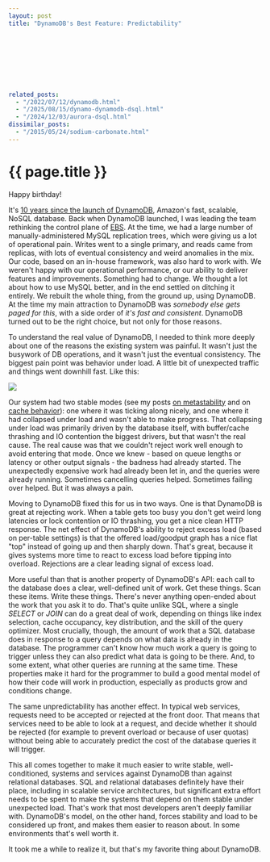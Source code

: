 ```yaml
---
layout: post
title: "DynamoDB's Best Feature: Predictability"









related_posts:
  - "/2022/07/12/dynamodb.html"
  - "/2025/08/15/dynamo-dynamodb-dsql.html"
  - "/2024/12/03/aurora-dsql.html"
dissimilar_posts:
  - "/2015/05/24/sodium-carbonate.html"
---
```

{{ page.title }}
================

<p class="meta">Happy birthday!</p>

It's [10 years since the launch of DynamoDB](https://www.amazon.science/latest-news/amazons-dynamodb-10-years-later), Amazon's fast, scalable, NoSQL database. Back when DynamoDB launched, I was leading the team rethinking the control plane of [EBS](https://aws.amazon.com/ebs/). At the time, we had a large number of manually-administered MySQL replication trees, which were giving us a lot of operational pain. Writes went to a single primary, and reads came from replicas, with lots of eventual consistency and weird anomalies in the mix. Our code, based on an in-house framework, was also hard to work with. We weren't happy with our operational performance, or our ability to deliver features and improvements. Something had to change. We thought a lot about how to use MySQL better, and in the end settled on ditching it entirely. We rebuilt the whole thing, from the ground up, using DynamoDB. At the time my main attraction to DynamoDB was *somebody else gets paged for this*, with a side order of *it's fast and consistent*. DynamoDB turned out to be the right choice, but not only for those reasons.

To understand the real value of DynamoDB, I needed to think more deeply about one of the reasons the existing system was painful. It wasn't just the busywork of DB operations, and it wasn't just the eventual consistency. The biggest pain point was behavior under load. A little bit of unexpected traffic and things went downhill fast. Like this:

![](https://mbrooker-blog-images.s3.amazonaws.com/goodput_curve.jpeg)

Our system had two stable modes (see my posts [on metastability](https://brooker.co.za/blog/2021/05/24/metastable.html) and on [cache behavior](https://brooker.co.za/blog/2021/08/27/caches.html)): one where it was ticking along nicely, and one where it had collapsed under load and wasn't able to make progress. That collapsing under load was primarily driven by the database itself, with buffer/cache thrashing and IO contention the biggest drivers, but that wasn't the real cause. The real cause was that we couldn't reject work well enough to avoid entering that mode. Once we knew - based on queue lengths or latency or other output signals - the badness had already started. The unexpectedly expensive work had already been let in, and the queries were already running. Sometimes cancelling queries helped. Sometimes failing over helped. But it was always a pain.

Moving to DynamoDB fixed this for us in two ways. One is that DynamoDB is great at rejecting work. When a table gets too busy you don't get weird long latencies or lock contention or IO thrashing, you get a nice clean HTTP response. The net effect of DynamoDB's ability to reject excess load (based on per-table settings) is that the offered load/goodput graph has a nice flat "top" instead of going up and then sharply down. That's great, because it gives systems more time to react to excess load before tipping into overload. Rejections are a clear leading signal of excess load.

More useful than that is another property of DynamoDB's API: each call to the database does a clear, well-defined unit of work. Get these things. Scan these items. Write these things. There's never anything open-ended about the work that you ask it to do. That's quite unlike SQL, where a single *SELECT* or *JOIN* can do a great deal of work, depending on things like index selection, cache occupancy, key distribution, and the skill of the query optimizer. Most crucially, though, the amount of work that a SQL database does in response to a query depends on what data is already in the database. The programmer can't know how much work a query is going to trigger unless they can also predict what data is going to be there. And, to some extent, what other queries are running at the same time. These properties make it hard for the programmer to build a good mental model of how their code will work in production, especially as products grow and conditions change.

The same unpredictability has another effect. In typical web services, requests need to be accepted or rejected at the front door. That means that services need to be able to look at a request, and decide whether it should be rejected (for example to prevent overload or because of user quotas) without being able to accurately predict the cost of the database queries it will trigger.

This all comes together to make it much easier to write stable, well-conditioned, systems and services against DynamoDB than against relational databases. SQL and relational databases definitely have their place, including in scalable service architectures, but significant extra effort needs to be spent to make the systems that depend on them stable under unexpected load. That's work that most developers aren't deeply familiar with. DynamoDB's model, on the other hand, forces stability and load to be considered up front, and makes them easier to reason about. In some environments that's well worth it.

It took me a while to realize it, but that's my favorite thing about DynamoDB.